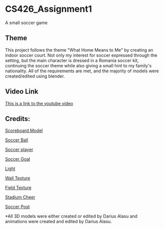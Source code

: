 # CS426_Assignment1
A small soccer game

## Theme
This project follows the theme "What Home Means to Me" by creating an indoor soccer court. Not only my interest for soccer expressed through the setting, but the main character is dressed in a Romania soccer kit, continuing the soccer theme while also giving a small hint to my family's nationality. All of the requirements are met, and the majority of models were created/edited using blender.

## Video Link
[This is a link to the youtube video](https://youtu.be/zDvQv8C56Ss)

## Credits:
[Scoreboard Model](https://sketchfab.com/3d-models/low-poly-scoreboard-8101bb9f568e4bf2802b51e9749de21e)

[Soccer Ball](https://assetstore.unity.com/packages/3d/low-polygon-soccer-ball-84382)

[Soccer player](https://clara.io/view/59a3fbf4-286a-492a-a341-ca6edccd0e7c)

[Soccer Goal](https://www.cgtrader.com/free-3d-models/sports/game/free-soccer-pitch)

[Light](https://www.turbosquid.com/3d-models/free-lamp-lights-3d-model/532163)

[Wall Texture](https://www.texturex.com/brick-textures/painted-brick-texture-wall-white-grey-gym-stock-photo/)

[Field Texture](https://en.wikipedia.org/wiki/File:FutsalPitchsvg.svg)

[Stadium Cheer](https://www.youtube.com/watch?v=KdQVRD0RBEo)

[Soccer Post](https://www.pond5.com/sound-effects/item/6207672-soccer-goal-post-hit-01)


*All 3D models were either created or edited by Darius Alasu and animations were created and edited by Darius Alasu.
